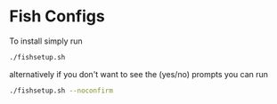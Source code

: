 # Fish Configs
To install simply run 
```bash
./fishsetup.sh
```
alternatively if you don't want to see the (yes/no) prompts you can run
```bash
./fishsetup.sh --noconfirm
```
